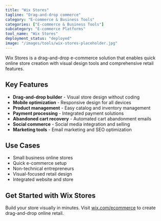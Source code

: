 ```yaml
---
title: "Wix Stores"
tagline: "Drag-and-drop commerce"
category: "E-commerce & Business Tools"
categories: ["E-commerce & Business Tools"]
subcategory: "E-commerce Platforms"
tool_name: "Wix Stores"
deployment_status: "deployed"
image: "/images/tools/wix-stores-placeholder.jpg"
---
```

Wix Stores is a drag-and-drop e-commerce solution that enables quick online store creation with visual design tools and comprehensive retail features.

## Key Features

- **Drag-and-drop builder** - Visual store design without coding
- **Mobile optimization** - Responsive design for all devices
- **Product management** - Easy catalog and inventory management
- **Payment processing** - Integrated payment solutions
- **Abandoned cart recovery** - Automated cart abandonment emails
- **Social commerce** - Social media integration and selling
- **Marketing tools** - Email marketing and SEO optimization

## Use Cases

- Small business online stores
- Quick e-commerce setup
- Non-technical entrepreneurs
- Visual-focused retail design
- Integrated website and store

## Get Started with Wix Stores

Build your store visually in minutes. Visit [wix.com/ecommerce](https://www.wix.com/ecommerce) to create drag-and-drop online retail.